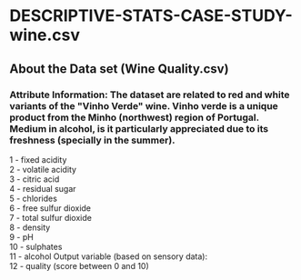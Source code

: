 # DESCRIPTIVE-STATS-CASE-STUDY-wine.csv

## About the Data set (Wine Quality.csv) 
### Attribute Information:  The dataset are related to red and white variants of the "Vinho Verde" wine. Vinho verde is a unique product from the Minho (northwest) region of Portugal. Medium in alcohol, is it particularly appreciated due to its freshness (specially in the summer).  
  1 - fixed acidity  
  2 - volatile acidity  
  3 - citric acid  
  4 - residual sugar  
  5 - chlorides  
  6 - free sulfur dioxide  
  7 - total sulfur dioxide  
  8 - density  
  9 - pH  
  10 - sulphates  
  11 - alcohol Output variable (based on sensory data):  
  12 - quality (score between 0 and 10)
